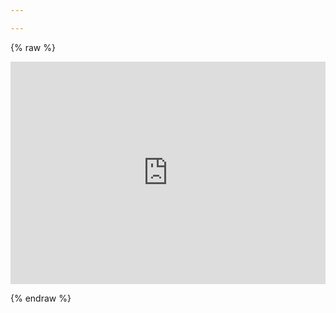 ```yaml
---

---
```


{% raw %}

<iframe src="https://trinket.io/embed/python/02e6c04961" width="100%" height="356" frameborder="0" marginwidth="0" marginheight="0" allowfullscreen></iframe>

{% endraw %}
